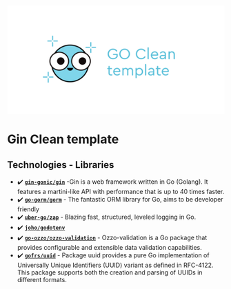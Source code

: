 ![Clean Template](docs/logo.svg)

# Gin Clean template

## Technologies - Libraries

- ✔️ **[`gin-gonic/gin`](https://github.com/gin-gonic/gin)** -Gin is a web framework written in Go (Golang). It features a martini-like API with performance that is up to 40 times faster.
- ✔️ **[`go-gorm/gorm`](https://github.com/go-gorm/gorm)** - The fantastic ORM library for Go, aims to be developer friendly
- ✔️ **[`uber-go/zap`](https://github.com/uber-go/zap)** - Blazing fast, structured, leveled logging in Go.
- ✔️ **[`joho/godotenv`](https://github.com/joho/godotenv)**
- ✔️ **[`go-ozzo/ozzo-validation`](https://github.com/go-ozzo/ozzo-validation)** - Ozzo-validation is a Go package that provides configurable and extensible data validation capabilities.
- ✔️ **[`gofrs/uuid`](https://github.com/gofrs/uuid)** - Package uuid provides a pure Go implementation of Universally Unique Identifiers (UUID) variant as defined in RFC-4122. This package supports both the creation and parsing of UUIDs in different formats.
